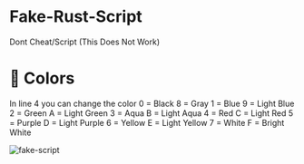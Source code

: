 # Fake-Rust-Script
Dont Cheat/Script (This Does Not Work)
# 🎨 Colors
In line 4 you can change the color
0 = Black       8 = Gray
1 = Blue        9 = Light Blue
2 = Green       A = Light Green
3 = Aqua        B = Light Aqua
4 = Red         C = Light Red
5 = Purple      D = Light Purple
6 = Yellow      E = Light Yellow
7 = White       F = Bright White


![fake-script](https://user-images.githubusercontent.com/105135706/167278716-4a7f3c55-6a5f-488e-8e0d-c021550dc606.png)
